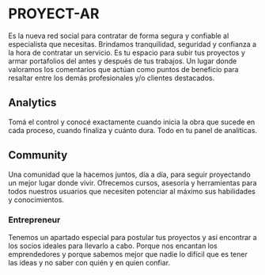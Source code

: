 # PROYECT-AR

Es la nueva red social para contratar de forma segura y confiable al especialista que necesitas. Brindamos tranquilidad, seguridad y confianza a la hora de contratar un servicio. Es tu espacio para subir tus proyectos y armar portafolios del antes y después de tus trabajos. Un lugar donde valoramos los comentarios que actúan como puntos de beneficio para resaltar entre los demás profesionales y/o clientes destacados.

## Analytics

Tomá el control y conocé exactamente cuando inicia la obra que sucede en cada  proceso, cuando finaliza y cuánto dura. Todo en tu panel de analíticas.

## Community

Una comunidad que la hacemos juntos, día a día, para seguir proyectando un mejor lugar donde vivir.
Ofrecemos cursos, asesoría y herramientas para todos nuestros usuarios que necesiten potenciar al máximo sus habilidades y conocimientos.


### Entrepreneur

Tenemos un apartado especial para postular tus proyectos y así encontrar a los socios ideales para llevarlo a cabo. Porque nos encantan los emprendedores y porque sabemos mejor que nadie lo difícil que es tener las ideas y no saber con quién y en quien confiar.
